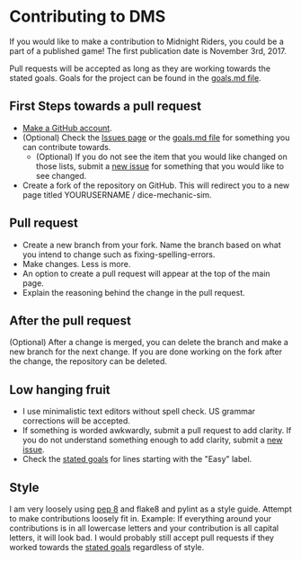 # Contributing to DMS

If you would like to make a contribution to Midnight Riders, you could be a
part of a published game!  The first publication date is November 3rd, 2017.

Pull requests will be accepted as long as they are working towards the
stated goals.  Goals for the project can be found in the [goals.md file](https://github.com/TechnologyClassroom/dice-mechanic-sim/blob/master/docs/goals.md).

## First Steps towards a pull request

* [Make a GitHub account](https://github.com/signup/free).
* (Optional) Check the [Issues page](https://github.com/TechnologyClassroom/dice-mechanic-sim/issues)
or the [goals.md file](https://github.com/TechnologyClassroom/dice-mechanic-sim/blob/master/docs/goals.md)
for something you can contribute towards.
  * (Optional) If you do not see the item that you would like changed on those lists, submit a [new issue](https://github.com/TechnologyClassroom/dice-mechanic-sim/issues/new)
  for something that you would like to see changed.
* Create a fork of the repository on GitHub.  This will redirect you to a new
page titled YOURUSERNAME / dice-mechanic-sim.

## Pull request

* Create a new branch from your fork.  Name the branch based on what you
intend to change such as fixing-spelling-errors.
* Make changes.  Less is more.
* An option to create a pull request will appear at the top of the main page.
* Explain the reasoning behind the change in the pull request.

## After the pull request
(Optional) After a change is merged, you can delete the branch and make a new
branch for the next change.  If you are done working on the fork after the
change, the repository can be deleted.

## Low hanging fruit

* I use minimalistic text editors without spell check.  US grammar corrections
will be accepted.
* If something is worded awkwardly, submit a pull request to add clarity.  If
you do not understand something enough to add clarity, submit a
[new issue](https://github.com/TechnologyClassroom/dice-mechanic-sim/issues/new).
* Check the
[stated goals](https://github.com/TechnologyClassroom/dice-mechanic-sim/blob/master/docs/goals.md)
for lines starting with the "Easy" label.

## Style

I am very loosely using [pep 8](https://www.python.org/dev/peps/pep-0008/) and
flake8 and pylint as a style guide.  Attempt to make contributions loosely fit
in.  Example: If everything around your contributions is in all lowercase letters
and your contribution is all capital letters, it will look bad.  I would probably
still accept pull requests if they worked towards the
[stated goals](https://github.com/TechnologyClassroom/dice-mechanic-sim/blob/master/docs/goals.md)
regardless of style.
